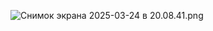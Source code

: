 ![Снимок экрана 2025-03-24 в 20.08.41.png](../../../../var/folders/42/hkjpt9gn6mg1df0w4qq6b2n80000gn/T/TemporaryItems/NSIRD_screencaptureui_EtVE8l/%D0%A1%D0%BD%D0%B8%D0%BC%D0%BE%D0%BA%20%D1%8D%D0%BA%D1%80%D0%B0%D0%BD%D0%B0%202025-03-24%20%D0%B2%2020.08.41.png)
